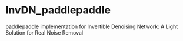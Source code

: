 # InvDN_paddlepaddle
paddlepaddle implementation for Invertible Denoising Network: A Light Solution for Real Noise Removal
